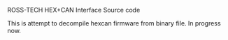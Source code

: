 ROSS-TECH HEX+CAN Interface Source code

This is attempt to decompile hexcan firmware from binary file.
In progress now.